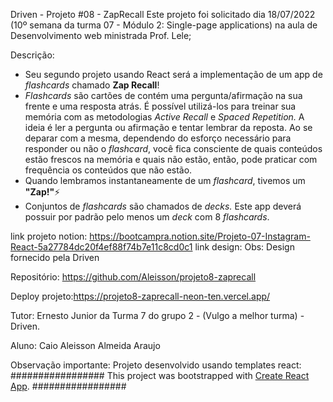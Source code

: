 Driven - Projeto #08 - ZapRecall
Este projeto foi solicitado dia 18/07/2022 (10º semana da turma 07 - Módulo 2: Single-page applications) na aula de Desenvolvimento web ministrada Prof. Lele;

Descrição:
- Seu segundo projeto usando React será a implementação de um app de *flashcards* chamado **Zap Recall**!
- *Flashcards* são cartões de contém uma pergunta/afirmação na sua frente e uma resposta atrás. É possível utilizá-los para treinar sua memória com as metodologias *Active Recall* e *Spaced Repetition.* A ideia é ler a pergunta ou afirmação e tentar lembrar da reposta. Ao se deparar com a mesma, dependendo do esforço necessário para responder ou não o *flashcard*, você fica consciente de quais conteúdos estão frescos na memória e quais não estão, então, pode praticar com frequência os conteúdos que não estão.
- Quando lembramos instantaneamente de um *flashcard*, tivemos um **"Zap!"**⚡
- Conjuntos de *flashcards* são chamados de *decks.* Este app deverá possuir por padrão pelo menos um *deck* com 8 *flashcards*.

link projeto notion:
https://bootcampra.notion.site/Projeto-07-Instagram-React-5a27784dc20f4ef88f74b7e11c8cd0c1
link design:
Obs: Design fornecido pela Driven

Repositório: https://github.com/Aleisson/projeto8-zaprecall

Deploy projeto:https://projeto8-zaprecall-neon-ten.vercel.app/


Tutor: Ernesto Junior da Turma 7 do grupo 2 - (Vulgo a melhor turma) - Driven.

Aluno: Caio Aleisson Almeida Araujo

Observação importante:
Projeto desenvolvido usando templates react:
#################
This project was bootstrapped with [Create React App](https://github.com/facebook/create-react-app).
#################
